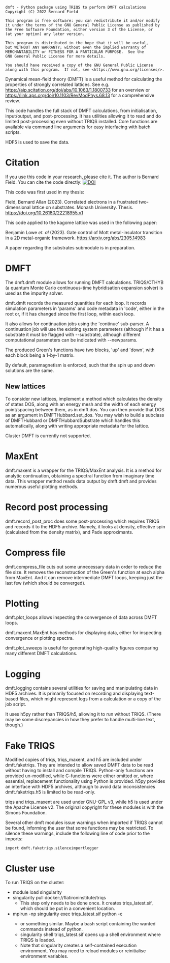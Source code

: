 ```
dmft - Python package using TRIQS to perform DMFT calculations
Copyright (C) 2022 Bernard Field

This program is free software: you can redistribute it and/or modify
it under the terms of the GNU General Public License as published by
the Free Software Foundation, either version 3 of the License, or
(at your option) any later version.

This program is distributed in the hope that it will be useful,
but WITHOUT ANY WARRANTY; without even the implied warranty of
MERCHANTABILITY or FITNESS FOR A PARTICULAR PURPOSE.  See the
GNU General Public License for more details.

You should have received a copy of the GNU General Public License
along with this program.  If not, see <https://www.gnu.org/licenses/>.
```

Dynamical mean-field theory (DMFT) is a useful method for calculating the properties of strongly correlated lattices.
See e.g. <https://aip.scitation.org/doi/abs/10.1063/1.1800733> for an overview or <https://link.aps.org/doi/10.1103/RevModPhys.68.13> for a comprehensive review.

This code handles the full stack of DMFT calculations, from initialisation, input/output, and post-processing.
It has utilities allowing it to read and do limited post-processing even without TRIQS installed.
Core functions are available via command line arguments for easy interfacing with batch scripts.

HDF5 is used to save the data.

# Citation

If you use this code in your research, please cite it.
The author is Bernard Field.
You can cite the code directly:
[![DOI](https://zenodo.org/badge/DOI/10.5281/zenodo.7439857.svg)](https://doi.org/10.5281/zenodo.7439857)

This code was first used in my thesis:

Field, Bernard Allan (2023). Correlated electrons in a frustrated two-dimensional lattice on substrates. Monash University. Thesis. https://doi.org/10.26180/22218955.v1

This code applied to the kagome lattice was used in the following paper:

Benjamin Lowe *et. al* (2023). Gate control of Mott metal-insulator transition in a 2D metal-organic framework. https://arxiv.org/abs/2305.14983

A paper regarding the substrates submodule is in preparation.

# DMFT

The dmft.dmft module allows for running DMFT calculations.
TRIQS/CTHYB (a quantum Monte Carlo continuous-time hybridisation expansion solver) is used as the impurity solver.

dmft.dmft records the measured quantities for each loop.
It records simulation parameters in 'params' and code metadata in 'code', either in the root or, if it has changed since the first loop, within each loop.

It also allows for continuation jobs using the 'continue' sub-parser.
A continuation job will use the existing system parameters (although if it has a substrate it must be flagged with --substrate), although different computational parameters can be indicated with --newparams.

The produced Green's functions have two blocks, 'up' and 'down', with each block being a 1-by-1 matrix.

By default, paramagnetism is enforced, such that the spin up and down solutions are the same.

## New lattices

To consider new lattices, implement a method which calculates the density of states DOS, along with an energy mesh and the width of each energy point/spacing between them, as in dmft.dos.
You can then provide that DOS as an argument in DMFTHubbard.set_dos.
You may wish to build a subclass of DMFTHubbard or DMFTHubbardSubstrate which handles this automatically, along with writing appropriate metadata for the lattice.

Cluster DMFT is currently not supported.

# MaxEnt

dmft.maxent is a wrapper for the TRIQS/MaxEnt analysis.
It is a method for analytic continuation, obtaining a spectral function from imaginary time data.
This wrapper method reads data output by dmft.dmft and provides numerous useful plotting methods.

# Record post processing

dmft.record_post_proc does some post-processing which requires TRIQS and records it to the HDF5 archive.
Namely, it looks at density, effective spin (calculated from the density matrix), and Pade approximants.

# Compress file

dmft.compress_file cuts out some unnecessary data in order to reduce the file size.
It removes the reconstruction of the Green's function at each alpha from MaxEnt.
And it can remove intermediate DMFT loops, keeping just the last few (which should be converged).

# Plotting

dmft.plot_loops allows inspecting the convergence of data across DMFT loops.

dmft.maxent.MaxEnt has methods for displaying data, either for inspecting convergence or plotting spectra.

dmft.plot_sweeps is useful for generating high-quality figures comparing many different DMFT calculations.

# Logging

dmft.logging contains several utilities for saving and manipulating data in HDF5 archives.
It is primarily focused on recording and displaying text-based files, which might represent logs from a calculation or a copy of the job script.

It uses h5py rather than TRIQS/h5, allowing it to run without TRIQS.
(There may be some discrepancies in how they prefer to handle multi-line text, though.)

# Fake TRIQS

Modified copies of triqs, triqs_maxent, and h5 are included under dmft.faketriqs.
They are intended to allow saved DMFT data to be read without having to install and compile TRIQS.
Python-only functions are provided un-modified, while C-functions were either omitted or, where essential, replacement functionality using Python is provided.
h5py provides an interface with HDF5 archives, although to avoid data inconsistencies dmft.faketriqs.h5 is limited to be read-only.

triqs and triqs_maxent are used under GNU-GPL v3, while h5 is used under the Apache License v2.
The original copyright for these modules is with the Simons Foundation.

Several other dmft modules issue warnings when imported if TRIQS cannot be found, informing the user that some functions may be restricted.
To silence these warnings, include the following line of code prior to the imports:
```python3
import dmft.faketriqs.silenceimportlogger
```

# Cluster use

To run TRIQS on the cluster:
 - module load singularity
 - singularity pull docker://flatironinstitute/triqs
   - This step only needs to be done once. It creates triqs_latest.sif, which should be put in a convenient location.
 - mpirun -np <number of processes> singularity exec triqs_latest.sif python -c <commands>
   - or something similar. Maybe a bash script containing the wanted commands instead of python.
   - singularity shell triqs_latest.sif opens up a shell environment where TRIQS is loaded.
   - Note that singularity creates a self-contained execution environment. You may need to reload modules or reinitialise environment variables.
